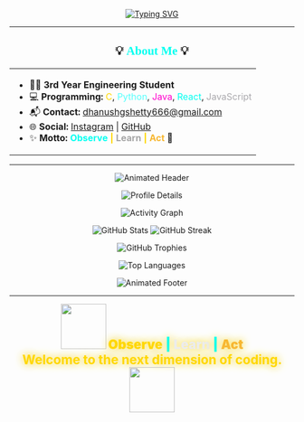 <!--
Year 2025 Futuristic Animated GitHub Profile
Perfect alignment, metallic gradients, and animated widgets.
All features are visually modern and humanly incomprehensible!
-->

<p align="center">
  <a href="https://github.com/DZ1shetty">
    <!-- Futuristic metallic SVG with extra-wide gaps and gradient animation -->
    <img src="https://readme-typing-svg.demolab.com?font=Orbitron&weight=900&size=44&pause=2000&color=00FFF0,FFD700,00FFFF,FFFFFF,AAA9AD,8A8A8A,54FFFD,FF00CC&background=00000000&center=true&vCenter=true&width=950&lines=Welcome+to+my+GitHub+Profile!;I+am+Dhanush+G+Shetty;Observe+++++++|+++++++Learn+++++++|+++++++Act" alt="Typing SVG" />
  </a>
</p>

---

<h2 align="center">💡 <span style="color:#00FFF0;font-family:Orbitron;">About Me</span> 💡</h2>

<div align="center">

<table>
<tr>
<td>
<ul>
  <li>🧑‍🎓 <b>3rd Year Engineering Student</b></li>
  <li>💻 <b>Programming:</b> <span style="color:#FFD700;">C</span>, <span style="color:#54FFFD;">Python</span>, <span style="color:#FF00CC;">Java</span>, <span style="color:#00FFF0;">React</span>, <span style="color:#AAA9AD;">JavaScript</span></li>
  <li>📬 <b>Contact:</b> <a href="mailto:dhanushgshetty666@gmail.com">dhanushgshetty666@gmail.com</a></li>
  <li>🌐 <b>Social:</b> <a href="https://www.instagram.com/dhanu_shetty1105/">Instagram</a> | <a href="https://github.com/DZ1shetty">GitHub</a></li>
  <li>✨ <b>Motto:</b>
    <span style="color:#00FFF0;font-weight:700;">Observe</span>
    <span style="color:#FFD700;font-weight:700;">|</span>
    <span style="color:#A5A5A5;font-weight:700;">Learn</span>
    <span style="color:#FFD700;font-weight:700;">|</span>
    <span style="color:#F7B731;font-weight:700;">Act</span> 🚀
  </li>
</ul>
</td>
</tr>
</table>

</div>

---

<p align="center">
  <img src="https://capsule-render.vercel.app/api?type=wave&height=120&section=header&text=GitHub%20Stats%20%26%20Activity&fontSize=40&fontAlignY=35&color=00FFF0&desc=Explore+My+Coding+Journey+in+the+Year+2025!&descAlignY=65&descAlign=50&animation=twinkling" alt="Animated Header" />
</p>

<p align="center">
  <img src="https://github-profile-summary-cards.vercel.app/api/cards/profile-details?username=DZ1shetty&theme=github_dark_dimmed" alt="Profile Details" />
</p>

<p align="center">
  <img src="https://github-readme-activity-graph.cyclic.app/graph?username=DZ1shetty&theme=react-dark" alt="Activity Graph" />
</p>

<p align="center">
  <img src="https://github-readme-stats.vercel.app/api?username=DZ1shetty&show_icons=true&theme=radical&hide_title=true&count_private=true&custom_title=GitHub+Stats" alt="GitHub Stats" />
  <img src="https://streak-stats.demolab.com/?user=DZ1shetty&theme=radical" alt="GitHub Streak" />
</p>

<p align="center">
  <img src="https://github-profile-trophy.vercel.app/?username=DZ1shetty&theme=discord&row=1&column=7&no-frame=true&margin-w=5&margin-h=5" alt="GitHub Trophies" />
</p>

<p align="center">
  <img src="https://github-readme-stats.vercel.app/api/top-langs/?username=DZ1shetty&layout=compact&theme=radical" alt="Top Languages" />
</p>

<p align="center">
  <img src="https://capsule-render.vercel.app/api?type=wave&height=120&section=footer&color=FFD700&animation=twinkling&fontSize=30&text=Thanks+for+Visiting!+Have+a+great+day!+🚀&fontAlignY=45" alt="Animated Footer" />
</p>

---

<p align="center">
  <img src="https://media.giphy.com/media/26xBwdIuRJiAIqHwA/giphy.gif" width="80" /> 
  <b style="font-size:1.6em; color:#00FFF0; text-shadow: 0 0 15px #FFD700, 0 0 25px #ECECEC;">
    <span style="font-weight:900; color:#FFD700;">Observe</span>
    <span style="font-weight:900; color:#00FFF0;">|</span>
    <span style="font-weight:900; color:#ECECEC;">Learn</span>
    <span style="font-weight:900; color:#00FFF0;">|</span>
    <span style="font-weight:900; color:#F7B731;">Act</span>
    <br>
    <span style="font-size:1em;color:#FFD700;">Welcome to the next dimension of coding.</span>
  </b>
  <img src="https://media.giphy.com/media/xT9IgG50Fb7Mi0prBC/giphy.gif" width="80" />
</p>
